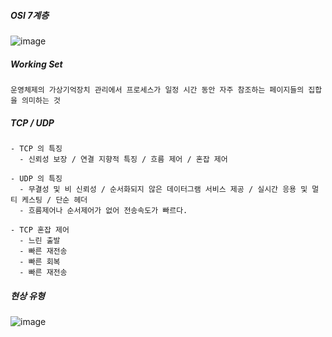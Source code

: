 ##### OSI 7계층

![image](https://user-images.githubusercontent.com/43161245/163181915-365ef502-5378-4f2a-b2b5-5aebf7c08c19.png)

##### Working Set
```
운영체제의 가상기억장치 관리에서 프로세스가 일정 시간 동안 자주 참조하는 페이지들의 집합을 의미하는 것
```

##### TCP / UDP
```
- TCP 의 특징
  - 신뢰성 보장 / 연결 지향적 특징 / 흐름 제어 / 혼잡 제어

- UDP 의 특징
  - 무결성 및 비 신뢰성 / 순서화되지 않은 데이터그램 서비스 제공 / 실시간 응용 및 멀티 케스팅 / 단순 헤더
  - 흐름제어나 순서제어가 없어 전송속도가 빠르다.

- TCP 혼잡 제어
  - 느린 출발
  - 빠른 재전송
  - 빠른 회복
  - 빠른 재전송
```

##### 현상 유형
![image](https://user-images.githubusercontent.com/43161245/163201862-e29d3954-74b2-4cb9-bef3-4298afeb4b6c.png)
